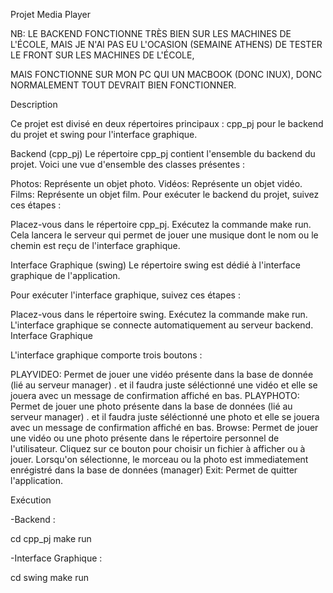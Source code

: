Projet Media Player


NB: LE BACKEND FONCTIONNE TRÈS BIEN SUR LES MACHINES DE L'ÉCOLE, MAIS JE N'AI PAS EU L'OCASION (SEMAINE ATHENS) DE TESTER LE FRONT SUR LES MACHINES DE L'ÉCOLE,

MAIS FONCTIONNE SUR MON PC QUI UN MACBOOK (DONC INUX), DONC NORMALEMENT TOUT DEVRAIT BIEN FONCTIONNER.



Description

Ce projet est divisé en deux répertoires principaux : cpp_pj pour le backend du projet et swing pour l'interface graphique.

Backend (cpp_pj)
Le répertoire cpp_pj contient l'ensemble du backend du projet. Voici une vue d'ensemble des classes présentes :

Photos: Représente un objet photo.
Vidéos: Représente un objet vidéo.
Films: Représente un objet film.
Pour exécuter le backend du projet, suivez ces étapes :

Placez-vous dans le répertoire cpp_pj.
Exécutez la commande make run.
Cela lancera le serveur qui permet de jouer une musique dont le nom ou le chemin est reçu de l'interface graphique.



Interface Graphique (swing)
Le répertoire swing est dédié à l'interface graphique de l'application.

Pour exécuter l'interface graphique, suivez ces étapes :

Placez-vous dans le répertoire swing.
Exécutez la commande make run.
L'interface graphique se connecte automatiquement au serveur backend.
Interface Graphique

L'interface graphique comporte trois boutons :

PLAYVIDEO: Permet de jouer une vidéo  présente dans la base de donnée (lié au serveur manager) .  et il faudra juste séléctionné une vidéo et elle  se jouera avec un message de confirmation affiché en bas.
PLAYPHOTO: Permet de jouer une photo  présente dans la base de données (lié au serveur manager) .  et il faudra juste séléctionné une photo et elle  se jouera avec un message de confirmation affiché en bas.
Browse: Permet de jouer une vidéo ou une photo présente dans le répertoire personnel de l'utilisateur. Cliquez sur ce bouton pour choisir un fichier à afficher ou à jouer. Lorsqu'on sélectionne, le morceau ou la photo est immediatement enrégistré dans la base de données (manager)
Exit: Permet de quitter l'application.






Exécution

-Backend :

cd cpp_pj
make run


-Interface Graphique :

cd swing
make run